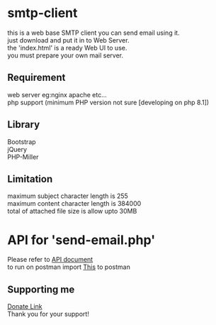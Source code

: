 # smtp-client
 this is a web base SMTP client you can send email using it.\
 just download and put it in to Web Server.\
 the 'index.html' is a ready Web UI to use.\
 you must prepare your own mail server.
 
 ## Requirement
  web server eg:nginx apache etc...\
  php support (minimum PHP version not sure [developing on php 8.1])
 
 ## Library
  Bootstrap\
  jQuery\
  PHP-Miller

 ## Limitation
  maximum subject character length is 255\
  maximum content character length is 384000\
  total of attached file size is allow upto 30MB

# API for 'send-email.php'
  Please refer to [API document](API.md)\
  to run on postman import [This](SMTP-Client.postman_collection.json) to postman

## Supporting me
  [Donate Link](https://gogetfunding.com/open-source-project-and-library/)\
  Thank you for your support!
